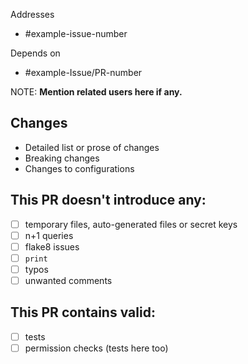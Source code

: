 Addresses
- #example-issue-number

Depends on
- #example-Issue/PR-number

NOTE: **Mention related users here if any.**

## Changes

* Detailed list or prose of changes
* Breaking changes
* Changes to configurations

## This PR doesn't introduce any:

- [ ] temporary files, auto-generated files or secret keys
- [ ] n+1 queries
- [ ] flake8 issues
- [ ] `print`
- [ ] typos
- [ ] unwanted comments

## This PR contains valid:

- [ ] tests
- [ ] permission checks (tests here too)
